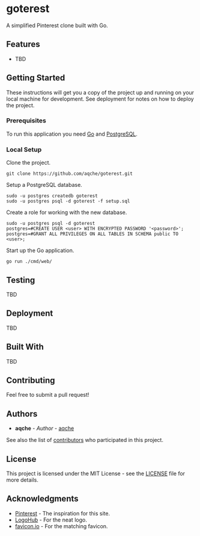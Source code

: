 # goterest

A simplified Pinterest clone built with Go.

## Features

- TBD

## Getting Started

These instructions will get you a copy of the project up and running on your local machine for development. See deployment for notes on how to deploy the project.

### Prerequisites

To run this application you need [Go](https://golang.org/) and [PostgreSQL](https://www.postgresql.org/).

### Local Setup

Clone the project.

```
git clone https://github.com/aqche/goterest.git
```

Setup a PostgreSQL database.

```
sudo -u postgres createdb goterest
sudo -u postgres psql -d goterest -f setup.sql
```

Create a role for working with the new database.

```
sudo -u postgres psql -d goterest
postgres=#CREATE USER <user> WITH ENCRYPTED PASSWORD '<password>';
postgres=#GRANT ALL PRIVILEGES ON ALL TABLES IN SCHEMA public TO <user>;
```

Start up the Go application.

```
go run ./cmd/web/
```

## Testing

TBD

## Deployment

TBD

## Built With

TBD

## Contributing

Feel free to submit a pull request!

## Authors

- **aqche** - _Author_ - [aqche](https://github.com/aqche)

See also the list of [contributors](https://github.com/aqche/goterest/contributors) who participated in this project.

## License

This project is licensed under the MIT License - see the [LICENSE](./LICENSE) file for more details.

## Acknowledgments

- [Pinterest](https://www.pinterest.com/) - The inspiration for this site.
- [LogoHub](https://logohub.io/) - For the neat logo.
- [favicon.io](https://favicon.io/) - For the matching favicon.
